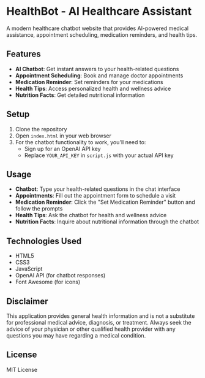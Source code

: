 # HealthBot - AI Healthcare Assistant

A modern healthcare chatbot website that provides AI-powered medical assistance, appointment scheduling, medication reminders, and health tips.

## Features

- **AI Chatbot**: Get instant answers to your health-related questions
- **Appointment Scheduling**: Book and manage doctor appointments
- **Medication Reminder**: Set reminders for your medications
- **Health Tips**: Access personalized health and wellness advice
- **Nutrition Facts**: Get detailed nutritional information

## Setup

1. Clone the repository
2. Open `index.html` in your web browser
3. For the chatbot functionality to work, you'll need to:
   - Sign up for an OpenAI API key
   - Replace `YOUR_API_KEY` in `script.js` with your actual API key

## Usage

- **Chatbot**: Type your health-related questions in the chat interface
- **Appointments**: Fill out the appointment form to schedule a visit
- **Medication Reminder**: Click the "Set Medication Reminder" button and follow the prompts
- **Health Tips**: Ask the chatbot for health and wellness advice
- **Nutrition Facts**: Inquire about nutritional information through the chatbot

## Technologies Used

- HTML5
- CSS3
- JavaScript
- OpenAI API (for chatbot responses)
- Font Awesome (for icons)

## Disclaimer

This application provides general health information and is not a substitute for professional medical advice, diagnosis, or treatment. Always seek the advice of your physician or other qualified health provider with any questions you may have regarding a medical condition.

## License

MIT License 